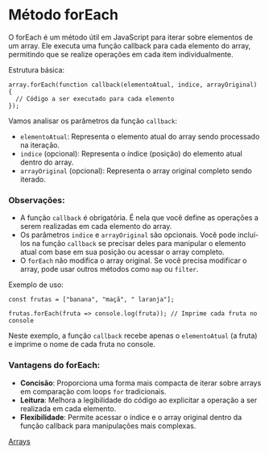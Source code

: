 # Método forEach

O forEach é um método útil em JavaScript para iterar sobre elementos de um array. Ele executa uma função callback para cada elemento do array, permitindo que se realize operações em cada item individualmente.

Estrutura básica:

```
array.forEach(function callback(elementoAtual, indice, arrayOriginal) {
  // Código a ser executado para cada elemento
});
```

Vamos analisar os parâmetros da função `callback`:

- `elementoAtual`: Representa o elemento atual do array sendo processado na iteração.
- `indice` (opcional): Representa o índice (posição) do elemento atual dentro do array.
- `arrayOriginal` (opcional): Representa o array original completo sendo iterado.

### Observações:

- A função `callback` é obrigatória. É nela que você define as operações a serem realizadas em cada elemento do array.
- Os parâmetros `indice` e `arrayOriginal` são opcionais. Você pode incluí-los na função `callback` se precisar deles para manipular o elemento atual com base em sua posição ou acessar o array completo.
- O `forEach` não modifica o array original. Se você precisa modificar o array, pode usar outros métodos como `map` ou `filter`.

Exemplo de uso:

```
const frutas = ["banana", "maçã", " laranja"];

frutas.forEach(fruta => console.log(fruta)); // Imprime cada fruta no console
```
Neste exemplo, a função `callback` recebe apenas o `elementoAtual` (a fruta) e imprime o nome de cada fruta no console.

### Vantagens do forEach:

- **Concisão**: Proporciona uma forma mais compacta de iterar sobre arrays em comparação com loops `for` tradicionais.
- **Leitura**: Melhora a legibilidade do código ao explicitar a operação a ser realizada em cada elemento.
- **Flexibilidade**: Permite acessar o índice e o array original dentro da função callback para manipulações mais complexas.

[Arrays](../arrays.md)